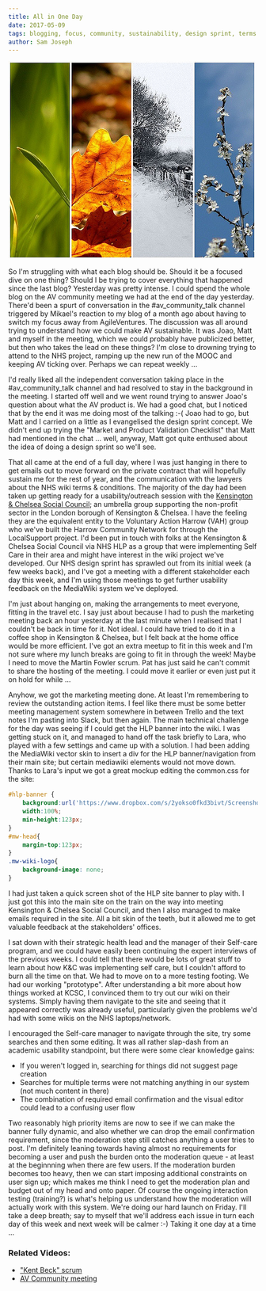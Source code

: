 ```yaml
---
title: All in One Day
date: 2017-05-09
tags: blogging, focus, community, sustainability, design sprint, terms & conditions, voluntary sector, wiki, MediaWiki, prototype, moderation testing
author: Sam Joseph
---
```


![four seasons](/images/four_seasons_one_day.jpg)

So I'm struggling with what each blog should be.  Should it be a focused dive on one thing?  Should I be trying to cover everything that happened since the last blog?  Yesterday was pretty intense.  I could spend the whole blog on the AV community meeting we had at the end of the day yesterday.  There'd been a spurt of conversation in the #av_community_talk channel triggered by Mikael's reaction to my blog of a month ago about having to switch my focus away from AgileVentures.  The discussion was all around trying to understand how we could make AV sustainable.  It was Joao, Matt and myself in the meeting, which we could probably have publicized better, but then who takes the lead on these things?  I'm close to drowning trying to attend to the NHS project, ramping up the new run of the MOOC and keeping AV ticking over.  Perhaps we can repeat weekly ...

I'd really liked all the independent conversation taking place in the #av_community_talk channel and had resolved to stay in the background in the meeting.  I started off well and we went round trying to answer Joao's question about what the AV product is.  We had a good chat, but I noticed that by the end it was me doing most of the talking :-( Joao had to go, but Matt and I carried on a little as I evangelised the design sprint concept.  We didn't end up trying the "Market and Product Validation Checklist" that Matt had mentioned in the chat ... well, anyway, Matt got quite enthused about the idea of doing a design sprint so we'll see.

That all came at the end of a full day, where I was just hanging in there to get emails out to move forward on the private contract that will hopefully sustain me for the rest of year, and the communication with the lawyers about the NHS wiki terms & conditions.  The majority of the day had been taken up getting ready for a usability/outreach session with the [Kensington & Chelsea Social Council](https://www.kcsc.org.uk/); an umbrella group supporting the non-profit sector in the London borough of Kensington & Chelsea.  I have the feeling they are the equivalent entity to the Voluntary Action Harrow (VAH) group who we've built the Harrow Community Network for through the LocalSupport project.  I'd been put in touch with folks at the Kensington & Chelsea Social Council via NHS HLP as a group that were implementing Self Care in their area and might have interest in the wiki project we've developed.  Our NHS design sprint has sprawled out from its initial week (a few weeks back), and I've got a meeting with a different stakeholder each day this week, and I'm using those meetings to get further usability feedback on the MediaWiki system we've deployed.

I'm just about hanging on, making the arrangements to meet everyone, fitting in the travel etc.  I say just about because I had to push the marketing meeting back an hour yesterday at the last minute when I realised that I couldn't be back in time for it.  Not ideal.  I could have tried to do it in a coffee shop in Kensington & Chelsea, but I felt back at the home office would be more efficient.  I've got an extra meetup to fit in this week and I'm not sure where my lunch breaks are going to fit in through the week!  Maybe I need to move the Martin Fowler scrum.  Pat has just said he can't commit to share the hosting of the meeting.  I could move it earlier or even just put it on hold for while ...

Anyhow, we got the marketing meeting done.  At least I'm remembering to review the outstanding action items.  I feel like there must be some better meeting management system somewhere in between Trello and the text notes I'm pasting into Slack, but then again.  The main technical challenge for the day was seeing if I could get the HLP banner into the wiki.  I was getting stuck on it, and managed to hand off the task briefly to Lara, who played with a few settings and came up with a solution.  I had been adding the MediaWiki vector skin to insert a div for the HLP banner/navigation from their main site; but certain mediawiki elements would not move down.   Thanks to Lara's input we got a great mockup editing the common.css for the site:

```css
#hlp-banner {
    background:url('https://www.dropbox.com/s/2yokso0fkd3bivt/Screenshot%202017-05-08%2010.40.18.png?dl=1');
    width:100%;
    min-height:123px;
}
#mw-head{
    margin-top:123px;
}
.mw-wiki-logo{
    background-image: none;
}
```

I had just taken a quick screen shot of the HLP site banner to play with.  I just got this into the main site on the train on the way into meeting Kensington & Chelsea Social Council, and then I also managed to make emails required in the site.  All a bit skin of the teeth, but it allowed me to get valuable feedback at the stakeholders' offices.

I sat down with their strategic health lead and the manager of their Self-care program, and we could have easily been continuing the expert interviews of the previous weeks.  I could tell that there would be lots of great stuff to learn about how K&C was implementing self care, but I couldn't afford to burn all the time on that.  We had to move on to a more testing footing.  We had our working "prototype".  After understanding a bit more about how things worked at KCSC, I convinced them to try out our wiki on their systems.  Simply having them navigate to the site and seeing that it appeared correctly was already useful, particularly given the problems we'd had with some wikis on the NHS laptops/network.

I encouraged the Self-care manager to navigate through the site, try some searches and then some editing.  It was all rather slap-dash from an academic usability standpoint, but there were some clear knowledge gains:

* If you weren't logged in, searching for things did not suggest page creation
* Searches for multiple terms were not matching anything in our system (not much content in there)
* The combination of required email confirmation and the visual editor could lead to a confusing user flow 

Two reasonably high priority items are now to see if we can make the banner fully dynamic, and also whether we can drop the email confirmation requirement, since the moderation step still catches anything a user tries to post.  I'm definitely leaning towards having almost no requirements for becoming a user and push the burden onto the moderation queue - at least at the beginnning when there are few users.  If the moderation burden becomes too heavy, then we can start imposing additional constraints on user sign up; which makes me think I need to get the moderation plan and budget out of my head and onto paper.  Of course the ongoing interaction testing (training?) is what's helping us understand how the moderation will actually work with this system.   We're doing our hard launch on Friday.  I'll take a deep breath; say to myself that we'll address each issue in turn each day of this week and next week will be calmer :-) Taking it one day at a time ...


### Related Videos:

* ["Kent Beck" scrum](https://www.youtube.com/edit?o=U&video_id=_JPjZvDJ2VQ)
* [AV Community meeting](https://www.youtube.com/watch?v=4gqu79SLxRc)
